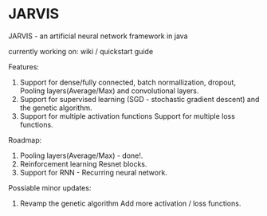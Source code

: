 # JARVIS
JARVIS - an artificial neural network framework in java  

currently working on: wiki / quickstart guide

Features:  
  1. Support for dense/fully connected, batch normallization, dropout, Pooling layers(Average/Max) and convolutional layers.
  2. Support for supervised learning (SGD - stochastic gradient descent) and the genetic algorithm.
  3. Support for multiple activation functions Support for multiple loss functions.

Roadmap:  
  1. Pooling layers(Average/Max) - done!.
  2. Reinforcement learning Resnet blocks. 
  3. Support for RNN - Recurring neural network. 

Possiable minor updates:  
  1. Revamp the genetic algorithm Add more activation / loss functions.
